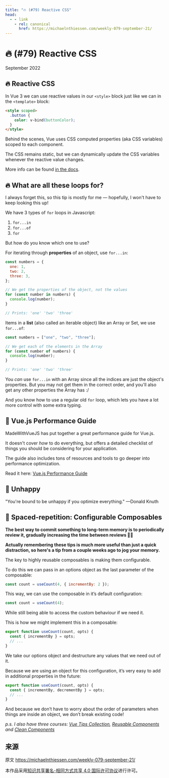 ```yaml
---
title: "🔥 (#79) Reactive CSS"
head:
  - - link
    - rel: canonical
      href: https://michaelnthiessen.com/weekly-079-september-21/
---
```


# 🔥 (#79) Reactive CSS

September 2022

## 🔥 Reactive CSS

In Vue 3 we can use reactive values in our `<style>` block just like we can in the `<template>` block:

```html
<style scoped>
  .button {
    color: v-bind(buttonColor);
  }
</style>
```

Behind the scenes, Vue uses CSS computed properties (aka CSS variables) scoped to each component.

The CSS remains static, but we can dynamically update the CSS variables whenever the reactive value changes.

More info can be found [in the docs](https://vuejs.org/api/sfc-css-features.html#v-bind-in-css).

## 🔥 What are all these loops for?

I always forget this, so this tip is mostly for me — hopefully, I won't have to keep looking this up!

We have 3 types of `for` loops in Javascript:

1. `for...in`
2. `for...of`
3. `for`

But how do you know which one to use?

For iterating through **properties** of an object, use `for...in`:

```javascript
const numbers = {
  one: 1,
  two: 2,
  three: 3,
};

// We get the properties of the object, not the values
for (const number in numbers) {
  console.log(number);
}

// Prints: 'one' 'two' 'three'
```

Items in a **list** (also called an iterable object) like an Array or Set, we use `for...of`:

```javascript
const numbers = ["one", "two", "three"];

// We get each of the elements in the Array
for (const number of numbers) {
  console.log(number);
}

// Prints: 'one' 'two' 'three'
```

You _can_ use `for...in` with an Array since all the indices are just the object's properties. But you may not get them in the correct order, and you'll also get any other properties the Array has :/

And you know how to use a regular old `for` loop, which lets you have a lot more control with some extra typing.

## 📜 Vue.js Performance Guide

MadeWithVueJS has put together a great performance guide for Vue.js.

It doesn't cover _how_ to do everything, but offers a detailed checklist of things you should be considering for your application.

The guide also includes tons of resources and tools to go deeper into performance optimization.

Read it here: [Vue.js Performance Guide](https://madewithvuejs.com/blog/vuejs-performance-guide)

## 💬 Unhappy

"You're bound to be unhappy if you optimize everything." —Donald Knuth

## 🧠 Spaced-repetition: Configurable Composables

**The best way to commit something to long-term memory is to periodically review it, gradually increasing the time between reviews 👨‍🔬**

**Actually remembering these tips is much more useful than just a quick distraction, so here's a tip from a couple weeks ago to jog your memory.**

The key to highly reusable composables is making them configurable.

To do this we can pass in an options object as the last parameter of the composable:

```javascript
const count = useCount(4, { incrementBy: 2 });
```

This way, we can use the composable in it’s default configuration:

```javascript
const count = useCount(4);
```

While still being able to access the custom behaviour if we need it.

This is how we might implement this in a composable:

```javascript
export function useCount(count, opts) {
  const { incrementBy } = opts;
  // ...
}
```

We take our options object and destructure any values that we need out of it.

Because we are using an object for this configuration, it’s very easy to add in additional properties in the future:

```javascript
export function useCount(count, opts) {
  const { incrementBy, decrementBy } = opts;
  // ...
}
```

And because we don’t have to worry about the order of parameters when things are inside an object, we don’t break existing code!

_p.s. I also have three courses: [Vue Tips Collection](https://michaelnthiessen.com/vue-tips-collection), [Reusable Components](https://michaelnthiessen.com/reusable-components) and [Clean Components](https://michaelnthiessen.com/clean-components)_

## 来源

原文 https://michaelnthiessen.com/weekly-079-september-21/

本作品采用[知识共享署名-相同方式共享 4.0 国际许可协议](http://creativecommons.org/licenses/by-sa/4.0/)进行许可。
